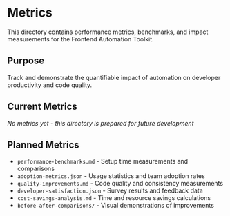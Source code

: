 # Metrics

This directory contains performance metrics, benchmarks, and impact measurements for the Frontend Automation Toolkit.

## Purpose

Track and demonstrate the quantifiable impact of automation on developer productivity and code quality.

## Current Metrics

_No metrics yet - this directory is prepared for future development_

## Planned Metrics

- `performance-benchmarks.md` - Setup time measurements and comparisons
- `adoption-metrics.json` - Usage statistics and team adoption rates
- `quality-improvements.md` - Code quality and consistency measurements
- `developer-satisfaction.json` - Survey results and feedback data
- `cost-savings-analysis.md` - Time and resource savings calculations
- `before-after-comparisons/` - Visual demonstrations of improvements

